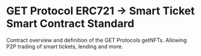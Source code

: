 # GET Protocol ERC721 -> Smart Ticket Smart Contract Standard
Contract overview and definition of the GET Protocols getNFTs. Allowing P2P trading of smart tickets, lending and more.  


